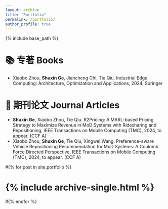 ```yaml
---
layout: archive
title: "Portfolio"
permalink: /portfolio/
author_profile: true
---
```


{% include base_path %}

📚 专著 Books
====
- Xiaobo Zhou, **Shuxin Ge**, Jiancheng Chi, Tie Qiu. Industrial Edge Computing: Architecture, Optimization and Applications, 2024, Springer


📃 期刊论文 Journal Articles
====
- **Shuxin Ge**, Xiaobo Zhou, Tie Qiu. R2Pricing: A MARL-based Pricing Strategy to Maximize Revenue in MoD Systems with Ridesharing and Repositioning, IEEE Transactions on Mobile Computing (TMC), 2024, to appear. (CCF A)
- Xiaobo Zhou, **Shuxin Ge**, Tie Qiu, Xingwei Wang. Preference-aware Vehicle Repositioning Recommendation for MoD Systems: A Coulomb Force Directed Perspective, IEEE Transactions on Mobile Computing (TMC), 2024, to appear. (CCF A)


#{% for post in site.portfolio %}
#  {% include archive-single.html %}
#{% endfor %}

